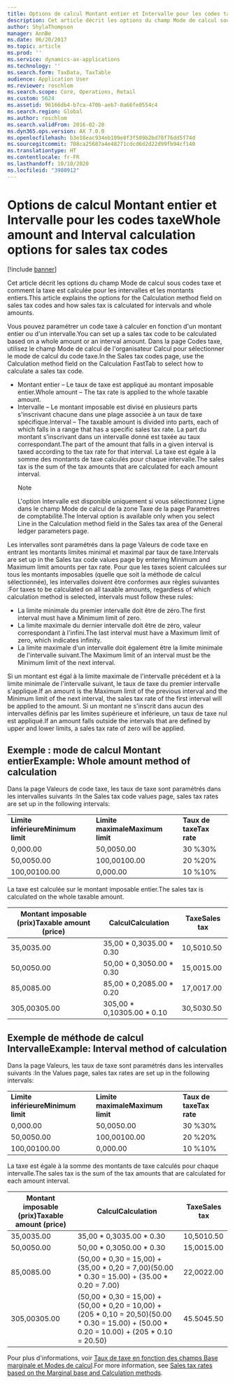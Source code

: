 ```yaml
---
title: Options de calcul Montant entier et Intervalle pour les codes taxe
description: Cet article décrit les options du champ Mode de calcul sous codes taxe et comment la taxe est calculée pour les intervalles et les montants entiers.
author: ShylaThompson
manager: AnnBe
ms.date: 06/20/2017
ms.topic: article
ms.prod: ''
ms.service: dynamics-ax-applications
ms.technology: ''
ms.search.form: TaxData, TaxTable
audience: Application User
ms.reviewer: roschlom
ms.search.scope: Core, Operations, Retail
ms.custom: 5624
ms.assetid: 96166db4-b7ca-470b-aeb7-0a66fe0554c4
ms.search.region: Global
ms.author: roschlom
ms.search.validFrom: 2016-02-28
ms.dyn365.ops.version: AX 7.0.0
ms.openlocfilehash: b3e18eac934eb109e8f3f509b2bd78f76dd5f74d
ms.sourcegitcommit: 708ca25687a4e48271cdcd6d2d22d99fb94cf140
ms.translationtype: HT
ms.contentlocale: fr-FR
ms.lasthandoff: 10/10/2020
ms.locfileid: "3980912"
---
```

# <a name="whole-amount-and-interval-calculation-options-for-sales-tax-codes"></a><span data-ttu-id="d12e8-103">Options de calcul Montant entier et Intervalle pour les codes taxe</span><span class="sxs-lookup"><span data-stu-id="d12e8-103">Whole amount and Interval calculation options for sales tax codes</span></span>

[!include [banner](../includes/banner.md)]

<span data-ttu-id="d12e8-104">Cet article décrit les options du champ Mode de calcul sous codes taxe et comment la taxe est calculée pour les intervalles et les montants entiers.</span><span class="sxs-lookup"><span data-stu-id="d12e8-104">This article explains the options for the Calculation method field on sales tax codes and how sales tax is calculated for intervals and whole amounts.</span></span>

<span data-ttu-id="d12e8-105">Vous pouvez paramétrer un code taxe à calculer en fonction d'un montant entier ou d'un intervalle.</span><span class="sxs-lookup"><span data-stu-id="d12e8-105">You can set up a sales tax code to be calculated based on a whole amount or an interval amount.</span></span> <span data-ttu-id="d12e8-106">Dans la page Codes taxe, utilisez le champ Mode de calcul de l'organisateur Calcul pour sélectionner le mode de calcul du code taxe.</span><span class="sxs-lookup"><span data-stu-id="d12e8-106">In the Sales tax codes page, use the Calculation method field on the Calculation FastTab to select how to calculate a sales tax code.</span></span>
- <span data-ttu-id="d12e8-107">Montant entier – Le taux de taxe est appliqué au montant imposable entier.</span><span class="sxs-lookup"><span data-stu-id="d12e8-107">Whole amount – The tax rate is applied to the whole taxable amount.</span></span>
- <span data-ttu-id="d12e8-108">Intervalle – Le montant imposable est divisé en plusieurs parts s'inscrivant chacune dans une plage associée à un taux de taxe spécifique.</span><span class="sxs-lookup"><span data-stu-id="d12e8-108">Interval – The taxable amount is divided into parts, each of which falls in a range that has a specific sales tax rate.</span></span> <span data-ttu-id="d12e8-109">La part du montant s'inscrivant dans un intervalle donné est taxée au taux correspondant.</span><span class="sxs-lookup"><span data-stu-id="d12e8-109">The part of the amount that falls in a given interval is taxed according to the tax rate for that interval.</span></span> <span data-ttu-id="d12e8-110">La taxe est égale à la somme des montants de taxe calculés pour chaque intervalle.</span><span class="sxs-lookup"><span data-stu-id="d12e8-110">The sales tax is the sum of the tax amounts that are calculated for each amount interval.</span></span>
  > [!NOTE]                                                                                                                              
  > <span data-ttu-id="d12e8-111">L'option Intervalle est disponible uniquement si vous sélectionnez Ligne dans le champ Mode de calcul de la zone Taxe de la page Paramètres de comptabilité.</span><span class="sxs-lookup"><span data-stu-id="d12e8-111">The Interval option is available only when you select Line in the Calculation method field in the Sales tax area of the General ledger parameters page.</span></span> 

<span data-ttu-id="d12e8-112">Les intervalles sont paramétrés dans la page Valeurs de code taxe en entrant les montants limites minimal et maximal par taux de taxe.</span><span class="sxs-lookup"><span data-stu-id="d12e8-112">Intervals are set up in the Sales tax code values page by entering Minimum and Maximum limit amounts per tax rate.</span></span> <span data-ttu-id="d12e8-113">Pour que les taxes soient calculées sur tous les montants imposables (quelle que soit la méthode de calcul sélectionnée), les intervalles doivent être conformes aux règles suivantes :</span><span class="sxs-lookup"><span data-stu-id="d12e8-113">For taxes to be calculated on all taxable amounts, regardless of which calculation method is selected, intervals must follow these rules:</span></span>
-   <span data-ttu-id="d12e8-114">La limite minimale du premier intervalle doit être de zéro.</span><span class="sxs-lookup"><span data-stu-id="d12e8-114">The first interval must have a Minimum limit of zero.</span></span>
-   <span data-ttu-id="d12e8-115">La limite maximale du dernier intervalle doit être de zéro, valeur correspondant à l'infini.</span><span class="sxs-lookup"><span data-stu-id="d12e8-115">The last interval must have a Maximum limit of zero, which indicates infinity.</span></span>
-   <span data-ttu-id="d12e8-116">La limite maximale d'un intervalle doit également être la limite minimale de l'intervalle suivant.</span><span class="sxs-lookup"><span data-stu-id="d12e8-116">The Maximum limit of an interval must be the Minimum limit of the next interval.</span></span>

<span data-ttu-id="d12e8-117">Si un montant est égal à la limite maximale de l'intervalle précédent et à la limite minimale de l'intervalle suivant, le taux de taxe du premier intervalle s'applique.</span><span class="sxs-lookup"><span data-stu-id="d12e8-117">If an amount is the Maximum limit of the previous interval and the Minimum limit of the next interval, the sales tax rate of the first interval will be applied to the amount.</span></span> <span data-ttu-id="d12e8-118">Si un montant ne s'inscrit dans aucun des intervalles définis par les limites supérieure et inférieure, un taux de taxe nul est appliqué.</span><span class="sxs-lookup"><span data-stu-id="d12e8-118">If an amount falls outside the intervals that are defined by upper and lower limits, a sales tax rate of zero will be applied.</span></span>

## <a name="example-whole-amount-method-of-calculation"></a><span data-ttu-id="d12e8-119">Exemple : mode de calcul Montant entier</span><span class="sxs-lookup"><span data-stu-id="d12e8-119">Example: Whole amount method of calculation</span></span>
<span data-ttu-id="d12e8-120">Dans la page Valeurs de code taxe, les taux de taxe sont paramétrés dans les intervalles suivants :</span><span class="sxs-lookup"><span data-stu-id="d12e8-120">In the Sales tax code values page, sales tax rates are set up in the following intervals:</span></span>

|                   |                   |              |
|-------------------|-------------------|--------------|
| <span data-ttu-id="d12e8-121">**Limite inférieure**</span><span class="sxs-lookup"><span data-stu-id="d12e8-121">**Minimum limit**</span></span> | <span data-ttu-id="d12e8-122">**Limite maximale**</span><span class="sxs-lookup"><span data-stu-id="d12e8-122">**Maximum limit**</span></span> | <span data-ttu-id="d12e8-123">**Taux de taxe**</span><span class="sxs-lookup"><span data-stu-id="d12e8-123">**Tax rate**</span></span> |
| <span data-ttu-id="d12e8-124">0,00</span><span class="sxs-lookup"><span data-stu-id="d12e8-124">0.00</span></span>              | <span data-ttu-id="d12e8-125">50,00</span><span class="sxs-lookup"><span data-stu-id="d12e8-125">50.00</span></span>             | <span data-ttu-id="d12e8-126">30 %</span><span class="sxs-lookup"><span data-stu-id="d12e8-126">30%</span></span>          |
| <span data-ttu-id="d12e8-127">50,00</span><span class="sxs-lookup"><span data-stu-id="d12e8-127">50.00</span></span>             | <span data-ttu-id="d12e8-128">100,00</span><span class="sxs-lookup"><span data-stu-id="d12e8-128">100.00</span></span>            | <span data-ttu-id="d12e8-129">20 %</span><span class="sxs-lookup"><span data-stu-id="d12e8-129">20%</span></span>          |
| <span data-ttu-id="d12e8-130">100,00</span><span class="sxs-lookup"><span data-stu-id="d12e8-130">100.00</span></span>            | <span data-ttu-id="d12e8-131">0,00</span><span class="sxs-lookup"><span data-stu-id="d12e8-131">0.00</span></span>              | <span data-ttu-id="d12e8-132">10 %</span><span class="sxs-lookup"><span data-stu-id="d12e8-132">10%</span></span>          |

<span data-ttu-id="d12e8-133">La taxe est calculée sur le montant imposable entier.</span><span class="sxs-lookup"><span data-stu-id="d12e8-133">The sales tax is calculated on the whole taxable amount.</span></span>

| <span data-ttu-id="d12e8-134">Montant imposable (prix)</span><span class="sxs-lookup"><span data-stu-id="d12e8-134">Taxable amount (price)</span></span> | <span data-ttu-id="d12e8-135">Calcul</span><span class="sxs-lookup"><span data-stu-id="d12e8-135">Calculation</span></span>    | <span data-ttu-id="d12e8-136">Taxe</span><span class="sxs-lookup"><span data-stu-id="d12e8-136">Sales tax</span></span> |
|------------------------|----------------|-----------|
| <span data-ttu-id="d12e8-137">35,00</span><span class="sxs-lookup"><span data-stu-id="d12e8-137">35.00</span></span>                  | <span data-ttu-id="d12e8-138">35,00 \* 0,30</span><span class="sxs-lookup"><span data-stu-id="d12e8-138">35.00 \* 0.30</span></span>  | <span data-ttu-id="d12e8-139">10,50</span><span class="sxs-lookup"><span data-stu-id="d12e8-139">10.50</span></span>     |
| <span data-ttu-id="d12e8-140">50,00</span><span class="sxs-lookup"><span data-stu-id="d12e8-140">50.00</span></span>                  | <span data-ttu-id="d12e8-141">50,00 \* 0,30</span><span class="sxs-lookup"><span data-stu-id="d12e8-141">50.00 \* 0.30</span></span>  | <span data-ttu-id="d12e8-142">15,00</span><span class="sxs-lookup"><span data-stu-id="d12e8-142">15.00</span></span>     |
| <span data-ttu-id="d12e8-143">85,00</span><span class="sxs-lookup"><span data-stu-id="d12e8-143">85.00</span></span>                  | <span data-ttu-id="d12e8-144">85,00 \* 0,20</span><span class="sxs-lookup"><span data-stu-id="d12e8-144">85.00 \* 0.20</span></span>  | <span data-ttu-id="d12e8-145">17,00</span><span class="sxs-lookup"><span data-stu-id="d12e8-145">17.00</span></span>     |
| <span data-ttu-id="d12e8-146">305,00</span><span class="sxs-lookup"><span data-stu-id="d12e8-146">305.00</span></span>                 | <span data-ttu-id="d12e8-147">305,00 \* 0,10</span><span class="sxs-lookup"><span data-stu-id="d12e8-147">305.00 \* 0.10</span></span> | <span data-ttu-id="d12e8-148">30,50</span><span class="sxs-lookup"><span data-stu-id="d12e8-148">30.50</span></span>     |

## <a name="example-interval-method-of-calculation"></a><span data-ttu-id="d12e8-149">Exemple de méthode de calcul Intervalle</span><span class="sxs-lookup"><span data-stu-id="d12e8-149">Example: Interval method of calculation</span></span>
<span data-ttu-id="d12e8-150">Dans la page Valeurs, les taux de taxe sont paramétrés dans les intervalles suivants :</span><span class="sxs-lookup"><span data-stu-id="d12e8-150">In the Values page, sales tax rates are set up in the following intervals:</span></span>

|                   |                   |              |
|-------------------|-------------------|--------------|
| <span data-ttu-id="d12e8-151">**Limite inférieure**</span><span class="sxs-lookup"><span data-stu-id="d12e8-151">**Minimum limit**</span></span> | <span data-ttu-id="d12e8-152">**Limite maximale**</span><span class="sxs-lookup"><span data-stu-id="d12e8-152">**Maximum limit**</span></span> | <span data-ttu-id="d12e8-153">**Taux de taxe**</span><span class="sxs-lookup"><span data-stu-id="d12e8-153">**Tax rate**</span></span> |
| <span data-ttu-id="d12e8-154">0,00</span><span class="sxs-lookup"><span data-stu-id="d12e8-154">0.00</span></span>              | <span data-ttu-id="d12e8-155">50,00</span><span class="sxs-lookup"><span data-stu-id="d12e8-155">50.00</span></span>             | <span data-ttu-id="d12e8-156">30 %</span><span class="sxs-lookup"><span data-stu-id="d12e8-156">30%</span></span>          |
| <span data-ttu-id="d12e8-157">50,00</span><span class="sxs-lookup"><span data-stu-id="d12e8-157">50.00</span></span>             | <span data-ttu-id="d12e8-158">100,00</span><span class="sxs-lookup"><span data-stu-id="d12e8-158">100.00</span></span>            | <span data-ttu-id="d12e8-159">20 %</span><span class="sxs-lookup"><span data-stu-id="d12e8-159">20%</span></span>          |
| <span data-ttu-id="d12e8-160">100,00</span><span class="sxs-lookup"><span data-stu-id="d12e8-160">100.00</span></span>            | <span data-ttu-id="d12e8-161">0,00</span><span class="sxs-lookup"><span data-stu-id="d12e8-161">0.00</span></span>              | <span data-ttu-id="d12e8-162">10 %</span><span class="sxs-lookup"><span data-stu-id="d12e8-162">10%</span></span>          |

<span data-ttu-id="d12e8-163">La taxe est égale à la somme des montants de taxe calculés pour chaque intervalle.</span><span class="sxs-lookup"><span data-stu-id="d12e8-163">The sales tax is the sum of the tax amounts that are calculated for each amount interval.</span></span>

| <span data-ttu-id="d12e8-164">Montant imposable (prix)</span><span class="sxs-lookup"><span data-stu-id="d12e8-164">Taxable amount (price)</span></span> | <span data-ttu-id="d12e8-165">Calcul</span><span class="sxs-lookup"><span data-stu-id="d12e8-165">Calculation</span></span>                                                               | <span data-ttu-id="d12e8-166">Taxe</span><span class="sxs-lookup"><span data-stu-id="d12e8-166">Sales tax</span></span> |
|------------------------|---------------------------------------------------------------------------|-----------|
| <span data-ttu-id="d12e8-167">35,00</span><span class="sxs-lookup"><span data-stu-id="d12e8-167">35.00</span></span>                  | <span data-ttu-id="d12e8-168">35,00 \* 0,30</span><span class="sxs-lookup"><span data-stu-id="d12e8-168">35.00 \* 0.30</span></span>                                                             | <span data-ttu-id="d12e8-169">10,50</span><span class="sxs-lookup"><span data-stu-id="d12e8-169">10.50</span></span>     |
| <span data-ttu-id="d12e8-170">50,00</span><span class="sxs-lookup"><span data-stu-id="d12e8-170">50.00</span></span>                  | <span data-ttu-id="d12e8-171">50,00 \* 0,30</span><span class="sxs-lookup"><span data-stu-id="d12e8-171">50.00 \* 0.30</span></span>                                                             | <span data-ttu-id="d12e8-172">15,00</span><span class="sxs-lookup"><span data-stu-id="d12e8-172">15.00</span></span>     |
| <span data-ttu-id="d12e8-173">85,00</span><span class="sxs-lookup"><span data-stu-id="d12e8-173">85.00</span></span>                  | <span data-ttu-id="d12e8-174">(50,00 \* 0,30 = 15,00) + (35,00 \* 0,20 = 7,00)</span><span class="sxs-lookup"><span data-stu-id="d12e8-174">(50.00 \* 0.30 = 15.00) + (35.00 \* 0.20 = 7.00)</span></span>                          | <span data-ttu-id="d12e8-175">22,00</span><span class="sxs-lookup"><span data-stu-id="d12e8-175">22.00</span></span>     |
| <span data-ttu-id="d12e8-176">305,00</span><span class="sxs-lookup"><span data-stu-id="d12e8-176">305.00</span></span>                 | <span data-ttu-id="d12e8-177">(50,00 \* 0,30 = 15,00) + (50,00 \* 0,20 = 10,00) + (205 \* 0,10 = 20,50)</span><span class="sxs-lookup"><span data-stu-id="d12e8-177">(50.00 \* 0.30 = 15.00) + (50.00 \* 0.20 = 10.00) + (205 \* 0.10 = 20.50)</span></span> | <span data-ttu-id="d12e8-178">45.50</span><span class="sxs-lookup"><span data-stu-id="d12e8-178">45.50</span></span>     |



<span data-ttu-id="d12e8-179">Pour plus d'informations, voir [Taux de taxe en fonction des champs Base marginale et Modes de calcul](marginal-base-field.md).</span><span class="sxs-lookup"><span data-stu-id="d12e8-179">For more information, see [Sales tax rates based on the Marginal base and Calculation methods](marginal-base-field.md).</span></span>





